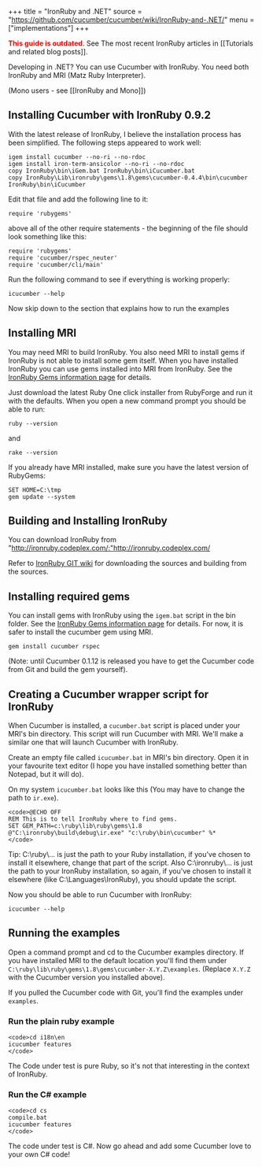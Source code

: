 +++
title = "IronRuby and .NET"
source = "https://github.com/cucumber/cucumber/wiki/IronRuby-and-.NET/"
menu = ["implementations"]
+++

**<span style="color: red;">This guide is outdated</span>**. See The most recent IronRuby articles in \[\[Tutorials and related blog posts\]\].

Developing in .NET? You can use Cucumber with IronRuby. You need both IronRuby and MRI (Matz Ruby Interpreter).

(Mono users - see \[\[IronRuby and Mono\]\])

Installing Cucumber with IronRuby 0.9.2
---------------------------------------

With the latest release of IronRuby, I believe the installation process has been simplified. The following steps appeared to work well:

    igem install cucumber --no-ri --no-rdoc
    igem install iron-term-ansicolor --no-ri --no-rdoc
    copy IronRuby\bin\iGem.bat IronRuby\bin\iCucumber.bat
    copy IronRuby\Lib\ironruby\gems\1.8\gems\cucumber-0.4.4\bin\cucumber IronRuby\bin\iCucumber

Edit that file and add the following line to it:

    require 'rubygems'

above all of the other require statements - the beginning of the file should look something like this:

    require 'rubygems'
    require 'cucumber/rspec_neuter'
    require 'cucumber/cli/main'

Run the following command to see if everything is working properly:

    icucumber --help

Now skip down to the section that explains how to run the examples

Installing MRI
--------------

You may need MRI to build IronRuby. You also need MRI to install gems if IronRuby is not able to install some gem itself. When you have installed IronRuby you can use gems installed into MRI from IronRuby. See the [IronRuby Gems information page](http://www.ironruby.net/Documentation/Real_Ruby_Applications/RubyGems) for details.

Just download the latest Ruby One click installer from RubyForge and run it with the defaults.
When you open a new command prompt you should be able to run:

    ruby --version

and

    rake --version

If you already have MRI installed, make sure you have the latest version of RubyGems:

    SET HOME=C:\tmp
    gem update --system

Building and Installing IronRuby
--------------------------------

You can download IronRuby from "http://ironruby.codeplex.com/:"http://ironruby.codeplex.com/

Refer to [IronRuby GIT wiki](http://wiki.github.com/ironruby/ironruby) for downloading the sources and building from the sources.

Installing required gems
------------------------

You can install gems with IronRuby using the `igem.bat` script in the bin folder. See the [IronRuby Gems information page](http://www.ironruby.net/Documentation/Real_Ruby_Applications/RubyGems) for details. For now, it is safer to install the cucumber gem using MRI.

    gem install cucumber rspec

(Note: until Cucumber 0.1.12 is released you have to get the Cucumber code from Git and build the gem yourself).

Creating a Cucumber wrapper script for IronRuby
-----------------------------------------------

When Cucumber is installed, a <code>cucumber.bat</code> script is placed under your MRI's bin directory.
This script will run Cucumber with MRI. We'll make a similar one that will launch Cucumber
with IronRuby.

Create an empty file called <code>icucumber.bat</code> in MRI's bin directory.
Open it in your favourite text editor (I hope you have installed something better than
Notepad, but it will do).

On my system <code>icucumber.bat</code> looks like this (You may have to change the path to <code>ir.exe</code>).

    <code>@ECHO OFF
    REM This is to tell IronRuby where to find gems.
    SET GEM_PATH=c:\ruby\lib\ruby\gems\1.8
    @"C:\ironruby\build\debug\ir.exe" "c:\ruby\bin\cucumber" %*
    </code>

Tip: C:\\ruby\\... is just the path to your Ruby installation, if you've chosen to install it elsewhere, change that part of the script. Also C:\\ironruby\\... is just the path to your IronRuby installation, so again, if you've chosen to install it elsewhere (like C:\\Languages\\IronRuby), you should update the script.

Now you should be able to run Cucumber with IronRuby:

    icucumber --help

Running the examples
--------------------

Open a command prompt and cd to the Cucumber examples directory. If you have installed MRI to the default
location you'll find them under <code>C:\\ruby\\lib\\ruby\\gems\\1.8\\gems\\cucumber-X.Y.Z\\examples</code>. (Replace <code>X.Y.Z</code> with the Cucumber version you installed above).

If you pulled the Cucumber code with Git, you'll find the examples under <code>examples</code>.

### Run the plain ruby example

    <code>cd i18n\en
    icucumber features
    </code>

The Code under test is pure Ruby, so it's not that interesting in the context of IronRuby.

### Run the C\# example

    <code>cd cs
    compile.bat
    icucumber features
    </code>

The code under test is C\#. Now go ahead and add some Cucumber love to your own C\# code!
